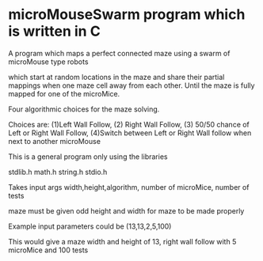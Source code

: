 # microMouseSwarm program which is written in C 
 A program which maps a perfect connected maze using a swarm of microMouse type robots
 
 which start at random locations in the maze and share their partial mappings when one maze cell away from each other. Until the maze is fully mapped for one of the microMice.
 
 Four algorithmic choices for the maze solving.
 
 Choices are: (1)Left Wall Follow, (2) Right Wall Follow, (3) 50/50 chance of Left or Right Wall Follow, (4)Switch between Left or Right Wall follow 
 when next to another microMouse
 
This is a general program only using the libraries
 
 stdlib.h math.h string.h stdio.h
 
 Takes input args width,height,algorithm, number of microMice, number of tests
 
 maze must be given odd height and width for maze to be made properly
 
 Example input parameters could be (13,13,2,5,100)
 
 This would give a maze width and height of 13, right wall follow with 5 microMice and 100 tests
